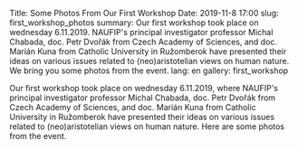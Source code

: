 Title: Some Photos From Our First Workshop
Date: 2019-11-8 17:00
slug: first_workshop_photos
summary: Our first workshop took place on wednesday 6.11.2019. NAUFIP's principal investigator professor Michal Chabada, doc. Petr Dvořák from Czech Academy of Sciences, and doc. Marián Kuna from Catholic University in Ružomberok have presented their ideas on various issues related to (neo)aristotelian views on human nature. We bring you some photos from the event.
lang: en
gallery: first_workshop

Our first workshop took place on wednesday 6.11.2019, where NAUFIP's
principal investigator professor Michal Chabada, doc. Petr Dvořák from Czech
Academy of Sciences, and doc. Marián Kuna from Catholic University in Ružomberok
have presented their ideas on various issues related to (neo)aristotelian views
on human nature. Here are some photos from the event.

